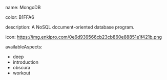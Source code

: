 name: MongoDB

color: B1FFA6

description: A NoSQL document-oriented database program.

icon: https://img.enkipro.com/0e6d939566cb23cb860e88851e1f421b.png

availableAspects:
  - deep
  - introduction
  - obscura
  - workout
